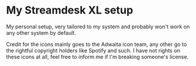 # My Streamdesk XL setup

My personal setup, very tailored to my system and probably won't work on any other system by default.

Credit for the icons mainly goes to the Adwaita icon team, any other go to the rightful copyright holders like Spotify
and such. I have not rights on these icons at all, feel free to inform me if I'm breaking someone's license.
